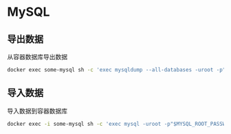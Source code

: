 # MySQL

## 导出数据

从容器数据库导出数据

```bash
docker exec some-mysql sh -c 'exec mysqldump --all-databases -uroot -p"$MYSQL_ROOT_PASSWORD"' > /some/path/on/your/host/all-databases.sql
```

## 导入数据

导入数据到容器数据库

```bash
docker exec -i some-mysql sh -c 'exec mysql -uroot -p"$MYSQL_ROOT_PASSWORD"' < /some/path/on/your/host/all-databases.sql
```
